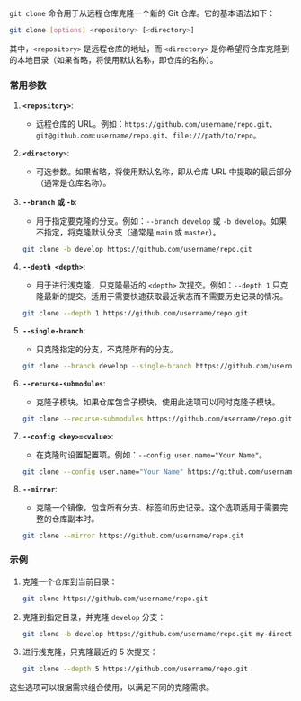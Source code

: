 `git clone` 命令用于从远程仓库克隆一个新的 Git 仓库。它的基本语法如下：

```bash
git clone [options] <repository> [<directory>]
```

其中，`<repository>` 是远程仓库的地址，而 `<directory>` 是你希望将仓库克隆到的本地目录（如果省略，将使用默认名称，即仓库的名称）。

### 常用参数

1. **`<repository>`**: 
   - 远程仓库的 URL。例如：`https://github.com/username/repo.git`、`git@github.com:username/repo.git`、`file:///path/to/repo`。

2. **`<directory>`**:
   - 可选参数。如果省略，将使用默认名称，即从仓库 URL 中提取的最后部分（通常是仓库名称）。

3. **`--branch` 或 `-b`**:
   - 用于指定要克隆的分支。例如：`--branch develop` 或 `-b develop`。如果不指定，将克隆默认分支（通常是 `main` 或 `master`）。

   ```bash
   git clone -b develop https://github.com/username/repo.git
   ```

4. **`--depth <depth>`**:
   - 用于进行浅克隆，只克隆最近的 `<depth>` 次提交。例如：`--depth 1` 只克隆最新的提交。适用于需要快速获取最近状态而不需要历史记录的情况。

   ```bash
   git clone --depth 1 https://github.com/username/repo.git
   ```

5. **`--single-branch`**:
   - 只克隆指定的分支，不克隆所有的分支。

   ```bash
   git clone --branch develop --single-branch https://github.com/username/repo.git
   ```

6. **`--recurse-submodules`**:
   - 克隆子模块。如果仓库包含子模块，使用此选项可以同时克隆子模块。

   ```bash
   git clone --recurse-submodules https://github.com/username/repo.git
   ```

7. **`--config <key>=<value>`**:
   - 在克隆时设置配置项。例如：`--config user.name="Your Name"`。

   ```bash
   git clone --config user.name="Your Name" https://github.com/username/repo.git
   ```

8. **`--mirror`**:
   - 克隆一个镜像，包含所有分支、标签和历史记录。这个选项适用于需要完整的仓库副本时。

   ```bash
   git clone --mirror https://github.com/username/repo.git
   ```

### 示例

1. 克隆一个仓库到当前目录：

   ```bash
   git clone https://github.com/username/repo.git
   ```

2. 克隆到指定目录，并克隆 `develop` 分支：

   ```bash
   git clone -b develop https://github.com/username/repo.git my-directory
   ```

3. 进行浅克隆，只克隆最近的 5 次提交：

   ```bash
   git clone --depth 5 https://github.com/username/repo.git
   ```

这些选项可以根据需求组合使用，以满足不同的克隆需求。